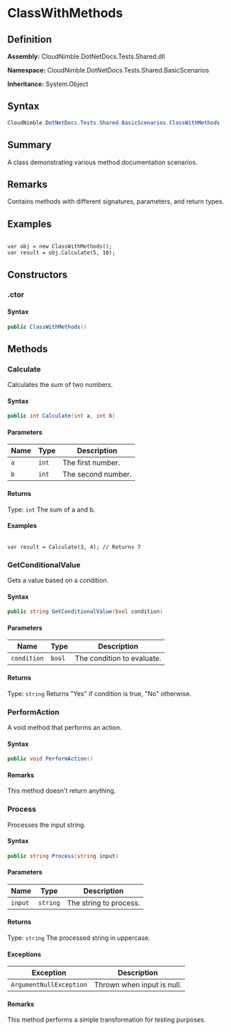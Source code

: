 # ClassWithMethods

## Definition

**Assembly:** CloudNimble.DotNetDocs.Tests.Shared.dll

**Namespace:** CloudNimble.DotNetDocs.Tests.Shared.BasicScenarios

**Inheritance:** System.Object

## Syntax

```csharp
CloudNimble.DotNetDocs.Tests.Shared.BasicScenarios.ClassWithMethods
```

## Summary

A class demonstrating various method documentation scenarios.

## Remarks

Contains methods with different signatures, parameters, and return types.

## Examples

<code>
var obj = new ClassWithMethods();
var result = obj.Calculate(5, 10);
</code>

## Constructors

### .ctor

#### Syntax

```csharp
public ClassWithMethods()
```

## Methods

### Calculate

Calculates the sum of two numbers.

#### Syntax

```csharp
public int Calculate(int a, int b)
```

#### Parameters

| Name | Type | Description |
|------|------|-------------|
| `a` | `int` | The first number. |
| `b` | `int` | The second number. |

#### Returns

Type: `int`
The sum of a and b.

#### Examples

<code>
var result = Calculate(3, 4); // Returns 7
</code>

### GetConditionalValue

Gets a value based on a condition.

#### Syntax

```csharp
public string GetConditionalValue(bool condition)
```

#### Parameters

| Name | Type | Description |
|------|------|-------------|
| `condition` | `bool` | The condition to evaluate. |

#### Returns

Type: `string`
Returns "Yes" if condition is true, "No" otherwise.

### PerformAction

A void method that performs an action.

#### Syntax

```csharp
public void PerformAction()
```

#### Remarks

This method doesn't return anything.

### Process

Processes the input string.

#### Syntax

```csharp
public string Process(string input)
```

#### Parameters

| Name | Type | Description |
|------|------|-------------|
| `input` | `string` | The string to process. |

#### Returns

Type: `string`
The processed string in uppercase.

#### Exceptions

| Exception | Description |
|-----------|-------------|
| `ArgumentNullException` | Thrown when input is null. |

#### Remarks

This method performs a simple transformation for testing purposes.

